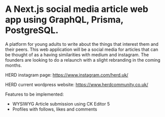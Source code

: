 # A Next.js social media article web app using GraphQL, Prisma, PostgreSQL.

A platform for young adults to write about the things that interest them and their peers. This web application will be a social media for articles that can be thought of as a having similarities with medium and instagram.
The founders are looking to do a relaunch with a slight rebranding in the coming months.

HERD instagram page: https://www.instagram.com/herd.uk/

HERD current wordpress website: https://www.herdcommunity.co.uk/

Features to be implemented:
* WYSIWYG Article submission using CK Editor 5
* Profiles with follows, likes and comments

